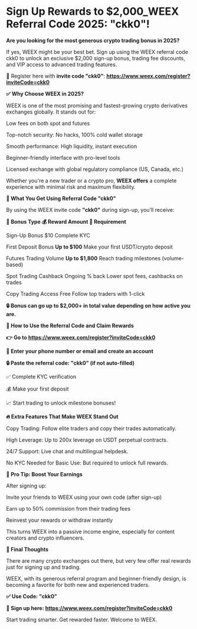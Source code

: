 #  Sign Up Rewards to $2,000_WEEX Referral Code 2025: "ckk0"!

**Are you looking for the most generous crypto trading bonus in 2025?**

If yes, WEEX might be your best bet. Sign up using the WEEX referral code ckk0 to unlock an exclusive $2,000 sign-up bonus, trading fee discounts, and VIP access to advanced trading features.

🔗 Register here with **invite code "ckk0"**: **https://www.weex.com/register?inviteCode=ckk0**

**✅ Why Choose WEEX in 2025?**

WEEX is one of the most promising and fastest-growing crypto derivatives exchanges globally. It stands out for:

Low fees on both spot and futures

Top-notch security: No hacks, 100% cold wallet storage

Smooth performance: High liquidity, instant execution

Beginner-friendly interface with pro-level tools

Licensed exchange with global regulatory compliance (US, Canada, etc.)

Whether you're a new trader or a crypto pro, **WEEX offers** a complete experience with minimal risk and maximum flexibility.

**🎁 What You Get Using Referral Code "ckk0"**

By using the WEEX invite code **"ckk0"** during sign-up, you’ll receive:

**🎁 Bonus Type	💰 Reward Amount	🔑 Requirement**

Sign-Up Bonus	$10	Complete KYC

First Deposit Bonus	**Up to $100**	Make your first USDT/crypto deposit

Futures Trading Volume	**Up to $1,800**	Reach trading milestones (volume-based)

Spot Trading Cashback	Ongoing % back	Lower spot fees, cashbacks on trades

Copy Trading Access	Free	Follow top traders with 1-click

**🔒 Bonus can go up to $2,000+ in total value depending on how active you are.**

**🚀 How to Use the Referral Code and Claim Rewards**

**👉 Go to https://www.weex.com/register?inviteCode=ckk0**

**📱 Enter your phone number or email and create an account**

**🔒 Paste the referral code: "ckk0" (if not auto-filled)**

✅ Complete KYC verification

💰 Make your first deposit

📈 Start trading to unlock milestone bonuses!

**🔥 Extra Features That Make WEEX Stand Out**

Copy Trading: Follow elite traders and copy their trades automatically.

High Leverage: Up to 200x leverage on USDT perpetual contracts.

24/7 Support: Live chat and multilingual helpdesk.

No KYC Needed for Basic Use: But required to unlock full rewards.

**🧠 Pro Tip: Boost Your Earnings**

After signing up:

Invite your friends to WEEX using your own code (after sign-up)

Earn up to 50% commission from their trading fees

Reinvest your rewards or withdraw instantly

This turns WEEX into a passive income engine, especially for content creators and crypto influencers.

**💬 Final Thoughts**

There are many crypto exchanges out there, but very few offer real rewards just for signing up and trading.

WEEX, with its generous referral program and beginner-friendly design, is becoming a favorite for both new and experienced traders.

**✅ Use Code: "ckk0"**

**🎁 Sign up here: https://www.weex.com/register?inviteCode=ckk0**

Start trading smarter. Get rewarded faster. Welcome to WEEX.
